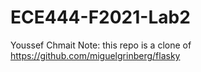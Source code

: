 # ECE444-F2021-Lab2
 Youssef Chmait
Note: this repo is a clone of https://github.com/miguelgrinberg/flasky
